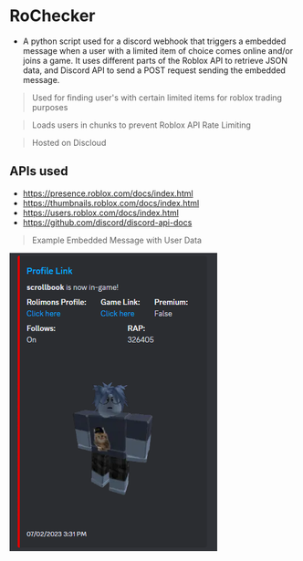 # RoChecker
* A python script used for a discord webhook that triggers a embedded message when a user with a limited item of choice comes online and/or joins a game. It uses different parts of the Roblox API
to retrieve JSON data, and Discord API to send a POST request sending the embedded message.

> Used for finding user's with certain limited items for roblox trading purposes

> Loads users in chunks to prevent Roblox API Rate Limiting

> Hosted on Discloud

APIs used
-------------
* https://presence.roblox.com/docs/index.html
* https://thumbnails.roblox.com/docs/index.html
* https://users.roblox.com/docs/index.html
* https://github.com/discord/discord-api-docs

> Example Embedded Message with User Data

![User Triggered Message](./demo.png)
